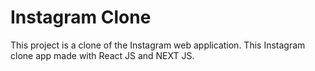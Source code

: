 # Instagram Clone
This project is a clone of the Instagram web application. This Instagram clone app made with React JS and NEXT JS.

